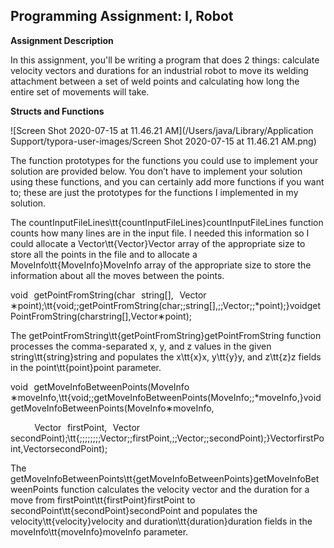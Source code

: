 ## Programming Assignment: I, Robot

**Assignment Description**  

In this assignment, you'll be writing a program that does 2 things:  calculate velocity vectors and durations for an industrial robot to move its welding attachment between a set of weld points and calculating how long the entire set of movements will take.

**Structs and Functions**

![Screen Shot 2020-07-15 at 11.46.21 AM](/Users/java/Library/Application Support/typora-user-images/Screen Shot 2020-07-15 at 11.46.21 AM.png)

The function prototypes for the functions you could use to implement your  solution are provided below. You don’t have to implement your solution  using these functions, and you can certainly add more functions if you  want to; these are just the prototypes for the functions I implemented  in my solution.



The countInputFileLines\tt{countInputFileLines}countInputFileLines function counts how many lines are in the input file. I needed this information so I could allocate a Vector\tt{Vector}Vector array of the appropriate size to store all the points in the file and to allocate a MoveInfo\tt{MoveInfo}MoveInfo array of the appropriate size to store the information about all the moves between the points.

void    getPointFromString(char    string[],    Vector    ∗point);\tt{void\;\;getPointFromString(char\;\;string[],\;\;Vector\;\;*point);}voidgetPointFromString(charstring[],Vector∗point);

The getPointFromString\tt{getPointFromString}getPointFromString function processes the comma-separated x, y, and z values in the given string\tt{string}string and populates the x\tt{x}x, y\tt{y}y, and z\tt{z}z fields in the point\tt{point}point parameter.

void    getMoveInfoBetweenPoints(MoveInfo    ∗moveInfo,\tt{void\;\;getMoveInfoBetweenPoints(MoveInfo\;\;*moveInfo,}voidgetMoveInfoBetweenPoints(MoveInfo∗moveInfo,

                Vector    firstPoint,    Vector    secondPoint);\tt{\;\;\;\;\;\;\;\;Vector\;\;firstPoint,\;\;Vector\;\;secondPoint);}VectorfirstPoint,VectorsecondPoint);

The getMoveInfoBetweenPoints\tt{getMoveInfoBetweenPoints}getMoveInfoBetweenPoints function calculates the velocity vector and the duration for a move from firstPoint\tt{firstPoint}firstPoint to secondPoint\tt{secondPoint}secondPoint and populates the velocity\tt{velocity}velocity and duration\tt{duration}duration fields in the moveInfo\tt{moveInfo}moveInfo parameter.









